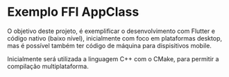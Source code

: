 # Exemplo FFI AppClass

O objetivo deste projeto, é exemplificar o desenvolvimento com Flutter e código nativo (baixo nível), inicialmente com foco em plataformas desktop, mas é possível também ter código de máquina para dispisitivos mobile.

Inicialmente será utilizada a linguagem C++ com o CMake, para permitir a compilação multiplataforma.
